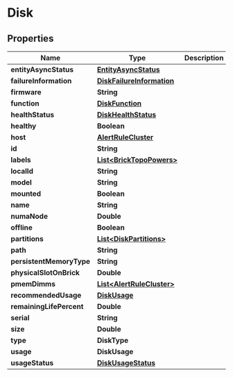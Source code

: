 

# Disk


## Properties

Name | Type | Description | Notes
------------ | ------------- | ------------- | -------------
**entityAsyncStatus** | [**EntityAsyncStatus**](EntityAsyncStatus.md) |  |  [optional]
**failureInformation** | [**DiskFailureInformation**](DiskFailureInformation.md) |  |  [optional]
**firmware** | **String** |  | 
**function** | [**DiskFunction**](DiskFunction.md) |  |  [optional]
**healthStatus** | [**DiskHealthStatus**](DiskHealthStatus.md) |  |  [optional]
**healthy** | **Boolean** |  | 
**host** | [**AlertRuleCluster**](AlertRuleCluster.md) |  | 
**id** | **String** |  | 
**labels** | [**List&lt;BrickTopoPowers&gt;**](BrickTopoPowers.md) |  |  [optional]
**localId** | **String** |  | 
**model** | **String** |  | 
**mounted** | **Boolean** |  | 
**name** | **String** |  | 
**numaNode** | **Double** |  |  [optional]
**offline** | **Boolean** |  | 
**partitions** | [**List&lt;DiskPartitions&gt;**](DiskPartitions.md) |  | 
**path** | **String** |  | 
**persistentMemoryType** | **String** |  |  [optional]
**physicalSlotOnBrick** | **Double** |  |  [optional]
**pmemDimms** | [**List&lt;AlertRuleCluster&gt;**](AlertRuleCluster.md) |  |  [optional]
**recommendedUsage** | [**DiskUsage**](DiskUsage.md) |  |  [optional]
**remainingLifePercent** | **Double** |  |  [optional]
**serial** | **String** |  | 
**size** | **Double** |  | 
**type** | **DiskType** |  | 
**usage** | **DiskUsage** |  | 
**usageStatus** | [**DiskUsageStatus**](DiskUsageStatus.md) |  |  [optional]



